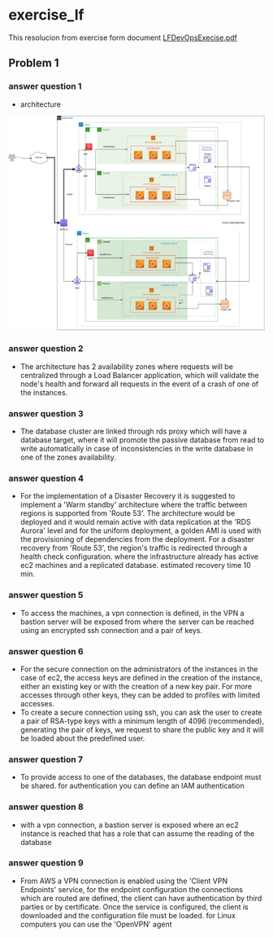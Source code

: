 # exercise_lf

This resolucion from exercise form document [LFDevOpsExecise.pdf](media/LFDevOpsExercise.pdf)

## Problem 1  
### answer question 1
- architecture  

![test](media/exercise_lf_arq-monolithic.drawio.png)  

### answer question 2
- The architecture has 2 availability zones where requests will be centralized through a Load Balancer application, which will validate the node's health and forward all requests in the event of a crash of one of the instances.  

### answer question 3  
- The database cluster are linked through rds proxy which will have a database target, where it will promote the passive database from read to write automatically in case of inconsistencies in the write database in one of the zones availability.  

### answer question 4  
- For the implementation of a Disaster Recovery it is suggested to implement a 'Warm standby' architecture where the traffic between regions is supported from 'Route 53'. The architecture would be deployed and it would remain active with data replication at the 'RDS Aurora' level and for the uniform deployment, a golden AMI is used with the provisioning of dependencies from the deployment. For a disaster recovery from 'Route 53', the region's traffic is redirected through a health check configuration. where the infrastructure already has active ec2 machines and a replicated database. estimated recovery time 10 min.  

### answer question 5  
- To access the machines, a vpn connection is defined, in the VPN a bastion server will be exposed from where the server can be reached using an encrypted ssh connection and a pair of keys.

### answer question 6  
- For the secure connection on the administrators of the instances in the case of ec2, the access keys are defined in the creation of the instance, either an existing key or with the creation of a new key pair. For more accesses through other keys, they can be added to profiles with limited accesses.  
- To create a secure connection using ssh, you can ask the user to create a pair of RSA-type keys with a minimum length of 4096 (recommended), generating the pair of keys, we request to share the public key and it will be loaded about the predefined user.

### answer question 7
- To provide access to one of the databases, the database endpoint must be shared. for authentication you can define an IAM authentication

### answer question 8
- with a vpn connection, a bastion server is exposed where an ec2 instance is reached that has a role that can assume the reading of the database

### answer question 9
- From AWS a VPN connection is enabled using the 'Client VPN Endpoints' service, for the endpoint configuration the connections which are routed are defined, the client can have authentication by third parties or by certificate. Once the service is configured, the client is downloaded and the configuration file must be loaded. for Linux computers you can use the 'OpenVPN' agent